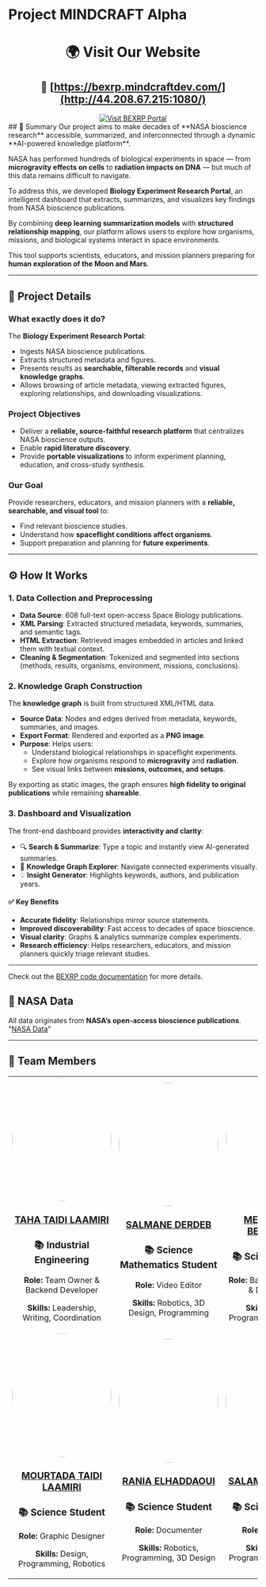 # Project MINDCRAFT Alpha
<div align="center">

# 🌍 **Visit Our Website**

## 🔗 [https://bexrp.mindcraftdev.com/](http://44.208.67.215:1080/)

<a href="http://44.208.67.215:1080/" target="_blank">
  <img src="https://img.shields.io/badge/Visit-BEXRP%20Portal-brightgreen?style=for-the-badge&logo=google-chrome" alt="Visit BEXRP Portal">
</a>

</div>
## 📌 Summary
Our project aims to make decades of **NASA bioscience research** accessible, summarized, and interconnected through a dynamic **AI-powered knowledge platform**.  

NASA has performed hundreds of biological experiments in space — from **microgravity effects on cells** to **radiation impacts on DNA** — but much of this data remains difficult to navigate.  

To address this, we developed **Biology Experiment Research Portal**, an intelligent dashboard that extracts, summarizes, and visualizes key findings from NASA bioscience publications.  

By combining **deep learning summarization models** with **structured relationship mapping**, our platform allows users to explore how organisms, missions, and biological systems interact in space environments.  

This tool supports scientists, educators, and mission planners preparing for **human exploration of the Moon and Mars**.

---

## 🔬 Project Details

### What exactly does it do?
The **Biology Experiment Research Portal**:
- Ingests NASA bioscience publications.
- Extracts structured metadata and figures.
- Presents results as **searchable, filterable records** and **visual knowledge graphs**.
- Allows browsing of article metadata, viewing extracted figures, exploring relationships, and downloading visualizations.

### Project Objectives
- Deliver a **reliable, source-faithful research platform** that centralizes NASA bioscience outputs.  
- Enable **rapid literature discovery**.  
- Provide **portable visualizations** to inform experiment planning, education, and cross-study synthesis.  

### Our Goal
Provide researchers, educators, and mission planners with a **reliable, searchable, and visual tool** to:
- Find relevant bioscience studies.  
- Understand how **spaceflight conditions affect organisms**.  
- Support preparation and planning for **future experiments**.  

---

## ⚙️ How It Works

### 1. Data Collection and Preprocessing
- **Data Source**: 608 full-text open-access Space Biology publications.  
- **XML Parsing**: Extracted structured metadata, keywords, summaries, and semantic tags.  
- **HTML Extraction**: Retrieved images embedded in articles and linked them with textual context.  
- **Cleaning & Segmentation**: Tokenized and segmented into sections (methods, results, organisms, environment, missions, conclusions).  

### 2. Knowledge Graph Construction
The **knowledge graph** is built from structured XML/HTML data.  

- **Source Data**: Nodes and edges derived from metadata, keywords, summaries, and images.  
- **Export Format**: Rendered and exported as a **PNG image**.  
- **Purpose**: Helps users:  
  - Understand biological relationships in spaceflight experiments.  
  - Explore how organisms respond to **microgravity** and **radiation**.  
  - See visual links between **missions, outcomes, and setups**.  

By exporting as static images, the graph ensures **high fidelity to original publications** while remaining **shareable**.  

### 3. Dashboard and Visualization
The front-end dashboard provides **interactivity and clarity**:  
- 🔍 **Search & Summarize**: Type a topic and instantly view AI-generated summaries.  
- 🧬 **Knowledge Graph Explorer**: Navigate connected experiments visually.  
- 💡 **Insight Generator**: Highlights keywords, authors, and publication years.  

#### ✅ Key Benefits
- **Accurate fidelity**: Relationships mirror source statements.  
- **Improved discoverability**: Fast access to decades of space bioscience.  
- **Visual clarity**: Graphs & analytics summarize complex experiments.  
- **Research efficiency**: Helps researchers, educators, and mission planners quickly triage relevant studies.  

---
Check out the [BEXRP code documentation](https://github.com/mindcraftlabs/Build-a-Space-Biology-Knowledge-Engine/blob/main/bexrp_code/readme.md) for more details.
## 📂 NASA Data
All data originates from **NASA’s open-access bioscience publications**.
"[NASA Data](https://github.com/jgalazka/SB_publications/tree/main)"

---

## 👥 Team Members
<table style="width: 100%; text-align: center;">
    <tr>
        <td>
            <img src="https://github.com/user-attachments/assets/14d46eb5-9860-41b3-89f0-d974c6bd188a" TAHA TAIDI LAAMIRI width="200" height="250" style="border-radius: 50%;">
             <h3><a href="https://github.com/DexterTaha" target="_blank">TAHA TAIDI LAAMIRI</a> </h3>
            <h3>📚 Industrial Engineering</h3>
            <p><strong>Role:</strong> Team Owner & Backend Developer</p>
            <p><strong>Skills:</strong> Leadership, Writing, Coordination</p>
        </td>
        <td>
            <img src="https://github.com/user-attachments/assets/9ebc7d0a-426d-4db9-833a-c6f420e9fcd8" SALMANE DERDEB width="200" height="250" style="border-radius: 50%;">
            <h3><a target="_blank" href="https://www.instagram.com/reality_faker/" >SALMANE DERDEB</a> </h3>
            <h3>📚 Science Mathematics Student</h3>
            <p><strong>Role:</strong> Video Editor</p>
            <p><strong>Skills:</strong> Robotics, 3D Design, Programming</p>
        </td>
                    <td>
            <img src="https://github.com/user-attachments/assets/b25c348b-d36f-4dd7-af4a-eb81c705d57c" MED YASSINE BEHAMMOU width="200" height="250" style="border-radius: 50%;">
            <h3><a href="https://github.com/walidbnslimane" target="_blank">MED YASSINE BEHAMMOU</a> </h3>
            <h3>📚 Science Student</h3>
            <p><strong>Role:</strong>  Backend Developer & Data Analyst</p>
            <p><strong>Skills:</strong> Robotics, Programming, 3D Design</p>
        </td>
    </tr>
    <tr>
        <td>
            <img src="https://github.com/user-attachments/assets/2c713ccb-ab21-4fd5-8392-8a7c9552a62e" MOURTADA TAIDI LAAMIRI width="200" height="250" style="border-radius: 50%;">
            <h3><a href="https://github.com/salmane-derdeb" target="_blank">MOURTADA TAIDI LAAMIRI</a> </h3>
            <h3>📚 Science Student</h3>
            <p><strong>Role:</strong> Graphic Designer</p>
            <p><strong>Skills:</strong> Design, Programming, Robotics</p>
        </td>
        <td>
            <img src="https://github.com/user-attachments/assets/bf4b8673-004b-45db-bee4-a3f43f788413" RANIA ELHADDAOUI width="200" height="250" style="border-radius: 50%;">
            <h3><a href="https://github.com/taidimortada" target="_blank">RANIA ELHADDAOUI</a> </h3>
            <h3>📚 Science Student</h3>
            <p><strong>Role:</strong> Documenter</p>
            <p><strong>Skills:</strong> Robotics, Programming, 3D Design</p>
        </td>
        <td>
            <img src="https://github.com/user-attachments/assets/4e8eeabd-78cd-4cc3-8c56-d02175d7cf89" SALAMA HAMRAOUI width="200" height="250" style="border-radius: 50%;">
            <h3><a href="https://github.com/taidimortada" target="_blank">SALAMA HAMRAOUI</a> </h3>
            <h3>📚 Science Student</h3>
            <p><strong>Role:</strong> Documenter</p>
            <p><strong>Skills:</strong> Robotics, Programming, 3D Design</p>
        </td>
    </tr>
</table>
